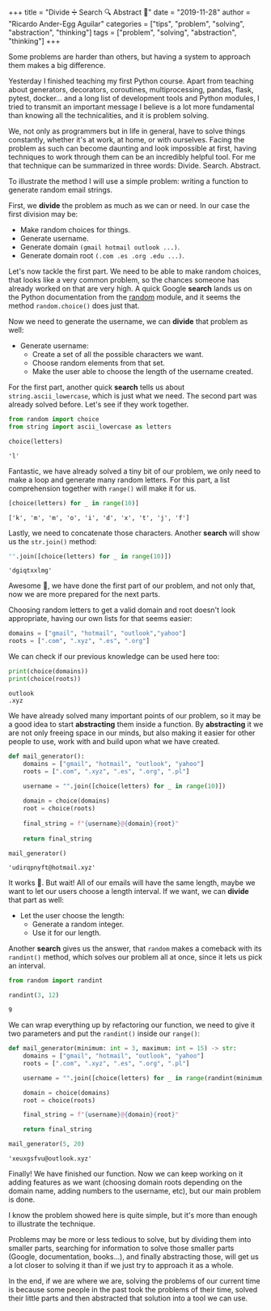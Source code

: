 +++
title = "Divide ➗ Search 🔍 Abstract 🔭"
date = "2019-11-28"
author = "Ricardo Ander-Egg Aguilar"
categories = ["tips", "problem", "solving", "abstraction", "thinking"]
tags = ["problem", "solving", "abstraction", "thinking"]
+++


Some problems are harder than others, but having a system to approach them makes a big difference.
<!--more-->

Yesterday I finished teaching my first Python course. Apart from teaching about generators, decorators, coroutines, multiprocessing, pandas, flask, pytest, docker... and a long list of development tools and Python modules, I tried to transmit an important message I believe is a lot more fundamental than knowing all the technicalities, and it is problem solving.

We, not only as programmers but in life in general, have to solve things constantly, whether it's at work, at home, or with ourselves. Facing the problem as such can become daunting and look impossible at first, having techniques to work through them can be an incredibly helpful tool. For me that technique can be summarized in three words: Divide. Search. Abstract.

To illustrate the method I will use a simple problem: writing a function to generate random email strings.

First, we **divide** the problem as much as we can or need. In our case the first division may be:

* Make random choices for things.
* Generate username.
* Generate domain `(gmail hotmail outlook ...)`.
* Generate domain root `(.com .es .org .edu ...)`.

Let's now tackle the first part. We need to be able to make random choices, that looks like a very common problem, so the chances someone has already worked on that are very high. A quick Google **search** lands us on the Python documentation from the [random](https://docs.python.org/3/library/random.html) module, and it seems the method `random.choice()` does just that.

Now we need to generate the username, we can **divide** that problem as well:

* Generate username:
  * Create a set of all the possible characters we want.
  * Choose random elements from that set.
  * Make the user able to choose the length of the username created.

For the first part, another quick **search** tells us about `string.ascii_lowercase`, which is just what we need. The second part was already solved before. Let's see if they work together.


```python
from random import choice
from string import ascii_lowercase as letters

choice(letters)
```




    'l'



Fantastic, we have already solved a tiny bit of our problem, we only need to make a loop and generate many random letters. For this part, a list comprehension together with `range()` will make it for us.


```python
[choice(letters) for _ in range(10)]
```




    ['k', 'm', 'm', 'o', 'i', 'd', 'x', 't', 'j', 'f']



Lastly, we need to concatenate those characters. Another **search** will show us the `str.join()` method:


```python
"".join([choice(letters) for _ in range(10)])
```




    'dgiqtxxlmg'



Awesome 🎉, we have done the first part of our problem, and not only that, now we are more prepared for the next parts.

Choosing random letters to get a valid domain and root doesn't look appropriate, having our own lists for that seems easier:


```python
domains = ["gmail", "hotmail", "outlook","yahoo"]
roots = [".com", ".xyz", ".es", ".org"]
```

We can check if our previous knowledge can be used here too:


```python
print(choice(domains))
print(choice(roots))
```

    outlook
    .xyz


We have already solved many important points of our problem, so it may be a good idea to start **abstracting** them inside a function. By **abstracting** it we are not only freeing space in our minds, but also making it easier for other people to use, work with and build upon what we have created.


```python
def mail_generator():
    domains = ["gmail", "hotmail", "outlook", "yahoo"]
    roots = [".com", ".xyz", ".es", ".org", ".pl"]

    username = "".join([choice(letters) for _ in range(10)])
    
    domain = choice(domains)
    root = choice(roots)
    
    final_string = f"{username}@{domain}{root}"
    
    return final_string
```


```python
mail_generator()
```




    'udirqpnyft@hotmail.xyz'



It works 🥳. But wait! All of our emails will have the same length, maybe we want to let our users choose a length interval. If we want, we can **divide** that part as well:

* Let the user choose the length:
  * Generate a random integer.
  * Use it for our length.

Another **search** gives us the answer, that `random` makes a comeback with its `randint()` method, which solves our problem all at once, since it lets us pick an interval.


```python
from random import randint

randint(3, 12)
```




    9



We can wrap everything up by refactoring our function, we need to give it two parameters and put the `randint()` inside our `range()`:


```python
def mail_generator(minimum: int = 3, maximum: int = 15) -> str:
    domains = ["gmail", "hotmail", "outlook", "yahoo"]
    roots = [".com", ".xyz", ".es", ".org", ".pl"]

    username = "".join([choice(letters) for _ in range(randint(minimum, maximum))])

    domain = choice(domains)
    root = choice(roots)

    final_string = f"{username}@{domain}{root}"

    return final_string
```


```python
mail_generator(5, 20)
```




    'xeuxgsfvu@outlook.xyz'



Finally! We have finished our function. Now we can keep working on it adding features as we want (choosing domain roots depending on the domain name, adding numbers to the username, etc), but our main problem is done.

I know the problem showed here is quite simple, but it's more than enough to illustrate the technique.

Problems may be more or less tedious to solve, but by dividing them into smaller parts, searching for information to solve those smaller parts (Google, documentation, books...), and finally abstracting those, will get us a lot closer to solving it than if we just try to approach it as a whole.

In the end, if we are where we are, solving the problems of our current time is because some people in the past took the problems of their time, solved their little parts and then abstracted that solution into a tool we can use.
